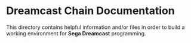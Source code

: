 # Dreamcast Chain Documentation #

This directory contains helpful information and/or files in order to build a
working environment for **Sega Dreamcast** programming.
